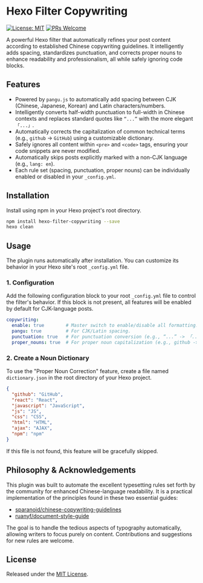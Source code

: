 # Hexo Filter Copywriting

[![License: MIT](https://img.shields.io/badge/License-MIT-yellow.svg?style=for-the-badge)](https://opensource.org/licenses/MIT)
[![PRs Welcome](https://img.shields.io/badge/PRs-welcome-brightgreen.svg?style=for-the-badge)](http://makeapullrequest.com)

A powerful Hexo filter that automatically refines your post content according to established Chinese copywriting guidelines. It intelligently adds spacing, standardizes punctuation, and corrects proper nouns to enhance readability and professionalism, all while safely ignoring code blocks.

## Features

-   Powered by `pangu.js` to automatically add spacing between CJK (Chinese, Japanese, Korean) and Latin characters/numbers.
-   Intelligently converts half-width punctuation to full-width in Chinese contexts and replaces standard quotes like `“...”` with the more elegant `「...」`.
-   Automatically corrects the capitalization of common technical terms (e.g., `github` -> `GitHub`) using a customizable dictionary.
-   Safely ignores all content within `<pre>` and `<code>` tags, ensuring your code snippets are never modified.
-   Automatically skips posts explicitly marked with a non-CJK language (e.g., `lang: en`).
-   Each rule set (spacing, punctuation, proper nouns) can be individually enabled or disabled in your `_config.yml`.

## Installation

Install using npm in your Hexo project's root directory.

```bash
npm install hexo-filter-copywriting --save
hexo clean
```

## Usage

The plugin runs automatically after installation. You can customize its behavior in your Hexo site's root `_config.yml` file.

### 1. Configuration
    
Add the following configuration block to your root `_config.yml` file to control the filter's behavior. If this block is not present, all features will be enabled by default for CJK-language posts.

```yaml
copywriting:
  enable: true        # Master switch to enable/disable all formatting.
  pangu: true         # For CJK/Latin spacing.
  punctuation: true   # For punctuation conversion (e.g., “...” -> 「...」).
  proper_nouns: true  # For proper noun capitalization (e.g., github -> GitHub).
```

### 2. Create a Noun Dictionary
    
To use the "Proper Noun Correction" feature, create a file named `dictionary.json` in the root directory of your Hexo project.

```json
{
  "github": "GitHub",
  "react": "React",
  "javascript": "JavaScript",
  "js": "JS",
  "css": "CSS",
  "html": "HTML",
  "ajax": "AJAX",
  "npm": "npm"
}
```

If this file is not found, this feature will be gracefully skipped.

## Philosophy & Acknowledgements

This plugin was built to automate the excellent typesetting rules set forth by the community for enhanced Chinese-language readability. It is a practical implementation of the principles found in these two essential guides:

- [sparanoid/chinese-copywriting-guidelines](https://github.com/sparanoid/chinese-copywriting-guidelines)
- [ruanyf/document-style-guide](https://github.com/ruanyf/document-style-guide)

The goal is to handle the tedious aspects of typography automatically, allowing writers to focus purely on content. Contributions and suggestions for new rules are welcome.

## License

Released under the [MIT License](./LICENSE).